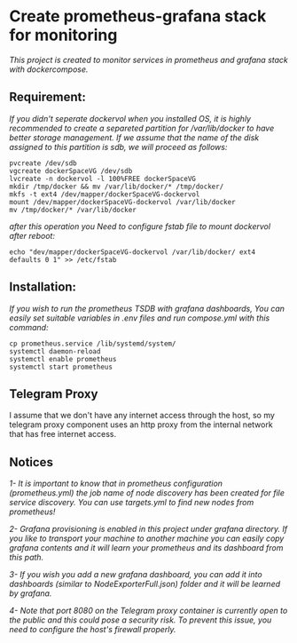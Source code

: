 # Create prometheus-grafana stack for monitoring
*This project is created to monitor services in prometheus and grafana stack with dockercompose.*

## Requirement:
*If you didn't seperate dockervol when you installed OS, it is highly recommended to create a separeted partition for /var/lib/docker to have better storage management.*
*If we assume that the name of the disk assigned to this partition is sdb, we will proceed as follows:*
```
pvcreate /dev/sdb
vgcreate dockerSpaceVG /dev/sdb
lvcreate -n dockervol -l 100%FREE dockerSpaceVG
mkdir /tmp/docker && mv /var/lib/docker/* /tmp/docker/
mkfs -t ext4 /dev/mapper/dockerSpaceVG-dockervol
mount /dev/mapper/dockerSpaceVG-dockervol /var/lib/docker
mv /tmp/docker/* /var/lib/docker
```
*after this operation you Need to configure fstab file to mount dockervol after reboot:*
```
echo "dev/mapper/dockerSpaceVG-dockervol /var/lib/docker/ ext4 defaults 0 1" >> /etc/fstab
```
## Installation:
*If you wish to run the prometheus TSDB with grafana dashboards, You can easily set suitable variables in .env files and run compose.yml with this command:*
```
cp prometheus.service /lib/systemd/system/
systemctl daemon-reload
systemctl enable prometheus
systemctl start prometheus
```
## Telegram Proxy
I assume that we don't have any internet access through the host, so my telegram proxy component uses an http proxy from the internal network that has free internet access.

## Notices

*1- It is important to know that in prometheus configuration (prometheus.yml) the job name of node discovery has been created for file service discovery. You can use targets.yml to find new nodes from prometheus!*

*2- Grafana provisioning is enabled in this project under grafana directory. If you like to transport your machine to another machine you can easily copy grafana contents and it will learn your prometheus and its dashboard from this path.*

*3- If you wish you add a new grafana dashboard, you can add it into dashboards (similar to NodeExporterFull.json) folder and it will be learned by grafana.*

*4- Note that port 8080 on the Telegram proxy container is currently open to the public and this could pose a security risk. To prevent this issue, you need to configure the host's firewall properly.*
